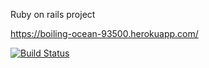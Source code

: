 Ruby on rails project

https://boiling-ocean-93500.herokuapp.com/

[![Build Status](https://travis-ci.org/Forbaya/ratebeer.png)](https://travis-ci.org/Forbaya/ratebeer)